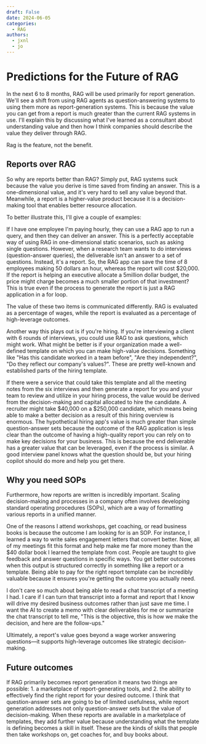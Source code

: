 ```yaml
---
draft: False
date: 2024-06-05
categories:
  - RAG
authors:
  - jxnl
  - jo
---
```


# Predictions for the Future of RAG

In the next 6 to 8 months, RAG will be used primarily for report generation. We'll see a shift from using RAG agents as question-answering systems to using them more as report-generation systems. This is because the value you can get from a report is much greater than the current RAG systems in use. I'll explain this by discussing what I've learned as a consultant about understanding value and then how I think companies should describe the value they deliver through RAG.

Rag is the feature, not the benefit.

## Reports over RAG

So why are reports better than RAG? Simply put, RAG systems suck because the value you derive is time saved from finding an answer. This is a one-dimensional value, and it's very hard to sell any value beyond that. Meanwhile, a report is a higher-value product because it is a decision-making tool that enables better resource allocation.

To better illustrate this, I'll give a couple of examples: 

If I have one employee I'm paying hourly, they can use a RAG app to run a query, and then they can deliver an answer. This is a perfectly acceptable way of using RAG in one-dimensional static scenarios, such as asking single questions. However, when a research team wants to do interviews (question-answer queries), the deliverable isn't an answer to a set of questions. Instead, it's a report. So, the RAG app can save the time of 8 employees making 50 dollars an hour, whereas the report will cost $20,000. If the report is helping an executive allocate a 5million dollar budget, the price might charge becomes a much smaller portion of that investment? This is true even if the process to generate the report is just a RAG application in a for loop.

The value of these two items is communicated differently. RAG is evaluated as a percentage of wages, while the report is evaluated as a percentage of high-leverage outcomes.

Another way this plays out is if you're hiring. If you're interviewing a client with 6 rounds of interviews, you could use RAG to ask questions, which might work. What might be better is if your organization made a well-defined template on which you can make high-value decisions. Something like "Has this candidate worked in a team before", "Are they independent?", "Do they reflect our company's values?". These are pretty well-known and established parts of the hiring template.

If there were a service that could take this template and all the meeting notes from the six interviews and then generate a report for you and your team to review and utilize in your hiring process, the value would be derived from the decision-making and capital allocated to hire the candidate. A recruiter might take $40,000 on a $250,000 candidate, which means being able to make a better decision as a result of this hiring overview is enormous. The hypothetical hiring app's value is much greater than simple question-answer sets because the outcome of the RAG application is less clear than the outcome of having a high-quality report you can rely on to make key decisions for your business. This is because the end deliverable has a greater value that can be leveraged, even if the process is similar. A good interview panel knows what the question should be, but your hiring copilot should do more and help you get there.

## Why you need SOPs

Furthermore, how reports are written is incredibly important. Scaling decision-making and processes in a company often involves developing standard operating procedures (SOPs), which are a way of formatting various reports in a unified manner.

One of the reasons I attend workshops, get coaching, or read business books is because the outcome I am looking for is an SOP. For instance, I learned a way to write sales engagement letters that convert better. Now, all of my meetings fit this format and help make me far more money than the $40 dollar book I learned the template from cost. People are taught to give feedback and answer questions in specific ways. You get better outcomes when this output is structured correctly in something like a report or a template. Being able to pay for the right report template can be incredibly valuable because it ensures you're getting the outcome you actually need.

I don't care so much about being able to read a chat transcript of a meeting I had. I care if I can turn that transcript into a format and report that I know will drive my desired business outcomes rather than just save me time. I want the AI to create a memo with clear deliverables for me or summarize the chat transcript to tell me, "This is the objective, this is how we make the decision, and here are the follow-ups."

Ultimately, a report's value goes beyond a wage worker answering questions—it supports high-leverage outcomes like strategic decision-making.

## Future outcomes

If RAG primarily becomes report generation it means two things are possible: 1. a marketplace of report-generating tools, and 2. the ability to effectively find the right report for your desired outcome. I think that question-answer sets are going to be of limited usefulness, while report generation addresses not only question-answer sets but the value of decision-making. When these reports are available in a marketplace of templates, they add further value because understanding what the template is defining becomes a skill in itself. These are the kinds of skills that people then take workshops on, get coaches for, and buy books about.
